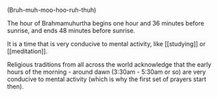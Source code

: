 (Bruh-muh-moo-hoo-ruh-thuh)

The hour of Brahmamuhurtha begins one hour and 36 minutes before sunrise, and ends 48 minutes before sunrise.

It is a time that is very conducive to mental activity, like [[studying]] or [[meditation]].

Religious traditions from all across the world acknowledge that the early hours of the morning - around dawn (3:30am - 5:30am or so) are very conducive to mental activity (which is why the first set of prayers start then).